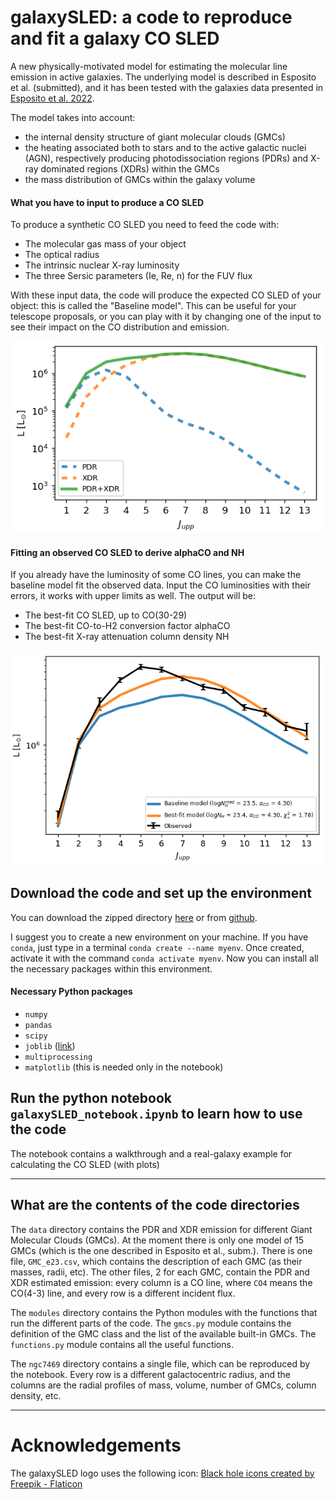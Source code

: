 # galaxySLED: a code to reproduce and fit a galaxy CO SLED
A new physically-motivated model for estimating the molecular line emission in active galaxies.
The underlying model is described in Esposito et al. (submitted), and it has been tested with the galaxies data presented in [Esposito et al. 2022](https://ui.adsabs.harvard.edu/abs/2022MNRAS.512..686E/abstract).

The model takes into account:
- the internal density structure of giant molecular clouds (GMCs)
- the heating associated both to stars and to the active galactic nuclei (AGN), respectively producing photodissociation regions (PDRs) and X-ray dominated regions (XDRs) within the GMCs
- the mass distribution of GMCs within the galaxy volume

#### What you have to input to produce a CO SLED
To produce a synthetic CO SLED you need to feed the code with:
- The molecular gas mass of your object
- The optical radius
- The intrinsic nuclear X-ray luminosity
- The three Sersic parameters (Ie, Re, n) for the FUV flux

With these input data, the code will produce the expected CO SLED of your object: this is called the "Baseline model".
This can be useful for your telescope proposals, or you can play with it by changing one of the input to see their impact on the CO distribution and emission.

<img src="./ngc7469/ngc7469_baseline.png" alt="Baseline CO SLED of NGC 7469" width="500"/>

#### Fitting an observed CO SLED to derive alphaCO and NH
If you already have the luminosity of some CO lines, you can make the baseline model fit the observed data.
Input the CO luminosities with their errors, it works with upper limits as well.
The output will be:
- The best-fit CO SLED, up to CO(30-29)
- The best-fit CO-to-H2 conversion factor alphaCO
- The best-fit X-ray attenuation column density NH
<img src="./ngc7469/ngc7469_bestfit.png" alt="Best-fit CO SLED of NGC 7469" width="500"/>

## Download the code and set up the environment
You can download the zipped directory [here](https://github.com/federicoesposito/galaxySLED/archive/refs/heads/main.zip) or from [github](https://github.com/federicoesposito/galaxySLED).

I suggest you to create a new environment on your machine.
If you have `conda`, just type in a terminal `conda create --name myenv`.
Once created, activate it with the command `conda activate myenv`.
Now you can install all the necessary packages within this environment.

#### Necessary Python packages
- `numpy`
- `pandas`
- `scipy`
- `joblib` ([link](https://joblib.readthedocs.io/en/latest/installing.html))
- `multiprocessing`
- `matplotlib` (this is needed only in the notebook)

## Run the python notebook `galaxySLED_notebook.ipynb` to learn how to use the code
The notebook contains a walkthrough and a real-galaxy example for calculating the CO SLED (with plots)

* * *

## What are the contents of the code directories
The `data` directory contains the PDR and XDR emission for different Giant Molecular Clouds (GMCs). At the moment there is only one model of 15 GMCs (which is the one described in Esposito et al., subm.). There is one file, `GMC_e23.csv`, which contains the description of each GMC (as their masses, radii, etc). The other files, 2 for each GMC, contain the PDR and XDR estimated emission: every column is a CO line, where `CO4` means the CO(4-3) line, and every row is a different incident flux.

The `modules` directory contains the Python modules with the functions that run the different parts of the code. The `gmcs.py` module contains the definition of the GMC class and the list of the available built-in GMCs. The `functions.py` module contains all the useful functions.

The `ngc7469` directory contains a single file, which can be reproduced by the notebook. Every row is a different galactocentric radius, and the columns are the radial profiles of mass, volume, number of GMCs, column density, etc.

* * *

# Acknowledgements

The galaxySLED logo uses the following icon: 
<a href="https://www.flaticon.com/free-icons/black-hole" title="black hole icons">Black hole icons created by Freepik - Flaticon</a>
